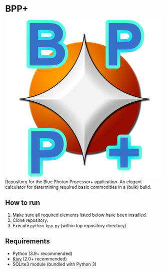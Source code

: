 # BPP+
![alt text](BPP+_icon.png "BPP+ logo")
Repository for the Blue Photon Processor+ application. An elegant calculator for determining required basic commodities in a (bulk) build.

## How to run
1. Make sure all required elements listed below have been installed.
1. Clone repository.
1. Execute `python bpp.py` (within top repository directory)

## Requirements
* Python (3.9+ recommended)
* [Kivy](https://kivy.org/doc/stable/gettingstarted/installation.html) (2.0+ recommended)
* SQLite3 module (bundled with Python 3)